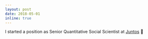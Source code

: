 ```yaml
---
layout: post
date: 2018-05-01
inline: true
---
```


I started a position as Senior Quantitative Social Scientist at [Juntos](https://juntosglobal.com/) :iphone:
